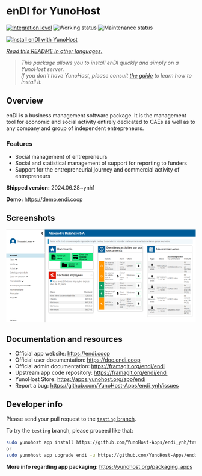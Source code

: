 <!--
N.B.: This README was automatically generated by <https://github.com/YunoHost/apps/tree/master/tools/readme_generator>
It shall NOT be edited by hand.
-->

# enDI for YunoHost

[![Integration level](https://dash.yunohost.org/integration/endi.svg)](https://ci-apps.yunohost.org/ci/apps/endi/) ![Working status](https://ci-apps.yunohost.org/ci/badges/endi.status.svg) ![Maintenance status](https://ci-apps.yunohost.org/ci/badges/endi.maintain.svg)

[![Install enDI with YunoHost](https://install-app.yunohost.org/install-with-yunohost.svg)](https://install-app.yunohost.org/?app=endi)

*[Read this README in other languages.](./ALL_README.md)*

> *This package allows you to install enDI quickly and simply on a YunoHost server.*  
> *If you don't have YunoHost, please consult [the guide](https://yunohost.org/install) to learn how to install it.*

## Overview

enDI is a business management software package. It is the management tool for economic and social activity entirely dedicated to CAEs as well as to any company and group of independent entrepreneurs.

### Features

- Social management of entrepreneurs
- Social and statistical management of support for reporting to funders
- Support for the entrepreneurial journey and commercial activity of entrepreneurs


**Shipped version:** 2024.06.28~ynh1

**Demo:** <https://demo.endi.coop>

## Screenshots

![Screenshot of enDI](./doc/screenshots/accueil.png)

## Documentation and resources

- Official app website: <https://endi.coop>
- Official user documentation: <https://doc.endi.coop>
- Official admin documentation: <https://framagit.org/endi/endi>
- Upstream app code repository: <https://framagit.org/endi/endi>
- YunoHost Store: <https://apps.yunohost.org/app/endi>
- Report a bug: <https://github.com/YunoHost-Apps/endi_ynh/issues>

## Developer info

Please send your pull request to the [`testing` branch](https://github.com/YunoHost-Apps/endi_ynh/tree/testing).

To try the `testing` branch, please proceed like that:

```bash
sudo yunohost app install https://github.com/YunoHost-Apps/endi_ynh/tree/testing --debug
or
sudo yunohost app upgrade endi -u https://github.com/YunoHost-Apps/endi_ynh/tree/testing --debug
```

**More info regarding app packaging:** <https://yunohost.org/packaging_apps>
